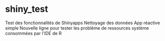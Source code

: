 # shiny_test
Test des fonctionnalités de Shinyapps
Nettoyage des données
App réactive simple
Nouvelle ligne pour tester les problème de ressources système consommées par l'IDE de R